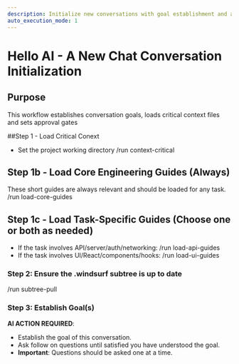 ```yaml
---
description: Initialize new conversations with goal establishment and approval gating
auto_execution_mode: 1
---
```


# Hello AI - A New Chat Conversation Initialization

## Purpose
This workflow establishes conversation goals, loads critical context files and sets approval gates

##Step 1 - Load Critical Conext
- Set the project working directory
/run context-critical

## Step 1b - Load Core Engineering Guides (Always)
These short guides are always relevant and should be loaded for any task.
/run load-core-guides

## Step 1c - Load Task-Specific Guides (Choose one or both as needed)
- If the task involves API/server/auth/networking:
  /run load-api-guides
- If the task involves UI/React/components/hooks:
  /run load-ui-guides

### Step 2: Ensure the .windsurf subtree is up to date
/run subtree-pull

### Step 3: Establish Goal(s)
**AI ACTION REQUIRED**: 
 - Establish the goal of this conversation.
 - Ask follow on questions until satisfied you have understood the goal.
 - **Important**: Questions should be asked one at a time.